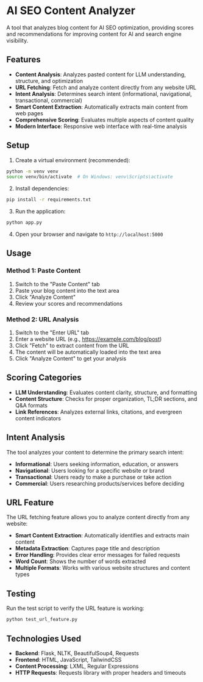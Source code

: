 # AI SEO Content Analyzer

A tool that analyzes blog content for AI SEO optimization, providing scores and recommendations for improving content for AI and search engine visibility.

## Features

- **Content Analysis**: Analyzes pasted content for LLM understanding, structure, and optimization
- **URL Fetching**: Fetch and analyze content directly from any website URL
- **Intent Analysis**: Determines search intent (informational, navigational, transactional, commercial)
- **Smart Content Extraction**: Automatically extracts main content from web pages
- **Comprehensive Scoring**: Evaluates multiple aspects of content quality
- **Modern Interface**: Responsive web interface with real-time analysis

## Setup

1. Create a virtual environment (recommended):
```bash
python -m venv venv
source venv/bin/activate  # On Windows: venv\Scripts\activate
```

2. Install dependencies:
```bash
pip install -r requirements.txt
```

3. Run the application:
```bash
python app.py
```

4. Open your browser and navigate to `http://localhost:5000`

## Usage

### Method 1: Paste Content
1. Switch to the "Paste Content" tab
2. Paste your blog content into the text area
3. Click "Analyze Content"
4. Review your scores and recommendations

### Method 2: URL Analysis
1. Switch to the "Enter URL" tab
2. Enter a website URL (e.g., https://example.com/blog/post)
3. Click "Fetch" to extract content from the URL
4. The content will be automatically loaded into the text area
5. Click "Analyze Content" to get your analysis

## Scoring Categories

- **LLM Understanding**: Evaluates content clarity, structure, and formatting
- **Content Structure**: Checks for proper organization, TL;DR sections, and Q&A formats
- **Link References**: Analyzes external links, citations, and evergreen content indicators

## Intent Analysis

The tool analyzes your content to determine the primary search intent:

- **Informational**: Users seeking information, education, or answers
- **Navigational**: Users looking for a specific website or brand
- **Transactional**: Users ready to make a purchase or take action
- **Commercial**: Users researching products/services before deciding

## URL Feature

The URL fetching feature allows you to analyze content directly from any website:

- **Smart Content Extraction**: Automatically identifies and extracts main content
- **Metadata Extraction**: Captures page title and description
- **Error Handling**: Provides clear error messages for failed requests
- **Word Count**: Shows the number of words extracted
- **Multiple Formats**: Works with various website structures and content types

## Testing

Run the test script to verify the URL feature is working:

```bash
python test_url_feature.py
```

## Technologies Used

- **Backend**: Flask, NLTK, BeautifulSoup4, Requests
- **Frontend**: HTML, JavaScript, TailwindCSS
- **Content Processing**: LXML, Regular Expressions
- **HTTP Requests**: Requests library with proper headers and timeouts 